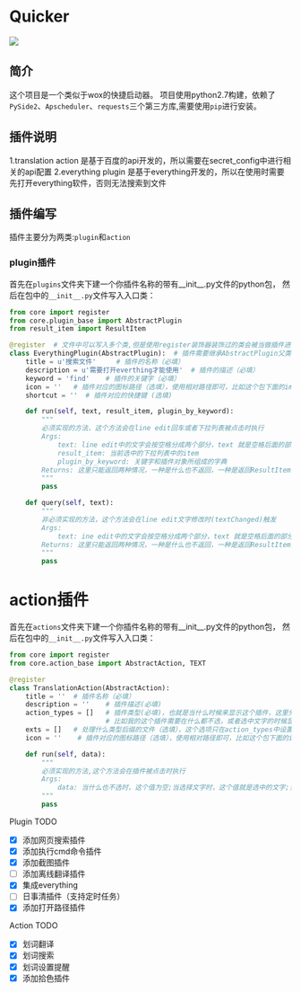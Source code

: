 # Quicker

![](readme/screenshot.gif)

## 简介
这个项目是一个类似于wox的快捷启动器。
项目使用python2.7构建，依赖了`PySide2`、`Apscheduler`、`requests`三个第三方库,需要使用`pip`进行安装。

## 插件说明
1.translation action 是基于百度的api开发的，所以需要在secret_config中进行相关的api配置
2.everything plugin 是基于everything开发的，所以在使用时需要先打开everything软件，否则无法搜索到文件

## 插件编写
插件主要分为两类:`plugin`和`action`
### plugin插件
首先在`plugins`文件夹下建一个你插件名称的带有__init__.py文件的python包，
然后在包中的`__init__.py`文件写入入口类：
```python
from core import register
from core.plugin_base import AbstractPlugin
from result_item import ResultItem

@register  # 文件中可以写入多个类,但是使用register装饰器装饰过的类会被当做插件进行加载
class EverythingPlugin(AbstractPlugin):  # 插件需要继承AbstractPlugin父类
    title = u'搜索文件'     # 插件的名称（必填）
    description = u'需要打开everthing才能使用'  # 插件的描述（必填）
    keyword = 'find'    # 插件的关键字（必填）
    icon = ''   # 插件对应的图标路径（选填），使用相对路径即可，比如这个包下面的img放了对应的图标icon.png,只需要写做 icon = 'img/icon.png'
    shortcut = ''  # 插件对应的快捷键 (选填)

    def run(self, text, result_item, plugin_by_keyword):
        """
        必须实现的方法，这个方法会在line edit回车或者下拉列表被点击时执行
        Args:
            text: line edit中的文字会按空格分成两个部分，text 就是空格后面的部分，比如cd python，那么text的值就是python
            result_item: 当前选中的下拉列表中的item
            plugin_by_keyword: 关键字和插件对象所组成的字典
        Returns: 这里只能返回两种情况，一种是什么也不返回，一种是返回ResultItem列表，返回ResultItem列表会被展示到下拉菜单中
        """
        pass

    def query(self, text):
        """
        非必须实现的方法，这个方法会在line edit文字修改时(textChanged)触发
        Args:
            text: ine edit中的文字会按空格分成两个部分，text 就是空格后面的部分，比如cd python，那么text的值就是python
        Returns: 这里只能返回两种情况，一种是什么也不返回，一种是返回ResultItem列表，返回ResultItem列表会被展示到下拉菜单中
        """
        pass
```

# action插件
首先在`actions`文件夹下建一个你插件名称的带有__init__.py文件的python包，
然后在包中的`__init__.py`文件写入入口类：
```python
from core import register
from core.action_base import AbstractAction, TEXT

@register
class TranslationAction(AbstractAction):
    title = ''  # 插件名称（必填）
    description = ''    # 插件描述(必填)
    action_types = []   # 插件类型(必填)，也就是当什么时候来显示这个插件，这里分为4种，EMPTY(什么都不选)/TEXT（选中文字）/MULT_FILES（选中多个文件）/FILE（选中单个文件），
                        # 比如我的这个插件需要在什么都不选，或者选中文字的时候显示，那么action_types = [EMPTY, TEXT]
    exts = []   # 处理什么类型后缀的文件（选填），这个选项只在action_types中设置了FILE的时候起作用
    icon = ''    # 插件对应的图标路径（选填），使用相对路径即可，比如这个包下面的img放了对应的图标icon.png,只需要写做 icon = 'img/icon.png'

    def run(self, data):
        """
        必须实现的方法,这个方法会在插件被点击时执行
        Args:
            data: 当什么也不选时，这个值为空;当选择文字时，这个值就是选中的文字;当选中文件时，这个值就是文件路径列表
        """
        pass
```


Plugin TODO
- [x] 添加网页搜索插件
- [x] 添加执行cmd命令插件
- [x] 添加截图插件
- [ ] 添加离线翻译插件
- [x] 集成everything
- [ ] 日事清插件（支持定时任务）
- [x] 添加打开路径插件

Action TODO
- [x] 划词翻译
- [x] 划词搜索
- [x] 划词设置提醒
- [x] 添加拾色插件